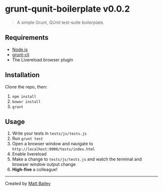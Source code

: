 # grunt-qunit-boilerplate v0.0.2

> A simple Grunt, QUnit test-suite boilerplate.

## Requirements

- [Node.js](http://nodejs.org/)
- [grunt-cli](http://gruntjs.com/getting-started)
- The Livereload browser plugin

## Installation

Clone the repo, then:

1. `npm install`
2. `bower install`
3. `grunt`

## Usage

1. Write your tests in `tests/js/tests.js`
2. Run `grunt test`
3. Open a browser window and navigate to `http://localhost:9000/tests/index.html`
4. Enable livereload
5. Make a change to `tests/js/tests.js` and watch the terminal and browser window output change
6. **High-five** a colleague!

---

Created by [Matt Bailey](https://twitter.com/_mattbailey)